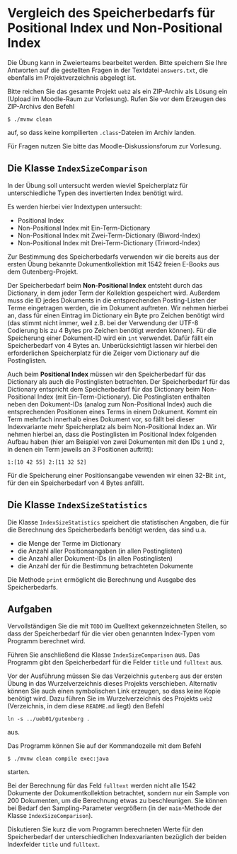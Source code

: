# Vergleich des Speicherbedarfs für Positional Index und Non-Positional Index 

Die Übung kann in Zweierteams bearbeitet werden. Bitte speichern Sie
Ihre Antworten auf die gestellten Fragen in der Textdatei
`answers.txt`, die ebenfalls im Projektverzeichnis abgelegt ist.

Bitte reichen Sie das gesamte Projekt `ueb2` als ein ZIP-Archiv als
Lösung ein (Upload im Moodle-Raum zur Vorlesung). Rufen Sie vor 
dem Erzeugen des ZIP-Archivs den Befehl
```
$ ./mvnw clean
```
auf, so dass keine kompilierten `.class`-Dateien im Archiv landen.

Für Fragen nutzen Sie bitte das Moodle-Diskussionsforum zur Vorlesung.

## Die Klasse `IndexSizeComparison`

In der Übung soll untersucht werden wieviel Speicherplatz für
unterschiedliche Typen des invertierten Index benötigt wird.

Es werden hierbei vier Indextypen untersucht:

* Positional Index
* Non-Positional Index mit Ein-Term-Dictionary
* Non-Positional Index mit Zwei-Term-Dictionary (Biword-Index)
* Non-Positional Index mit Drei-Term-Dictionary (Triword-Index)

Zur Bestimmung des Speicherbedarfs verwenden wir die bereits aus 
der ersten Übung bekannte Dokumentkollektion mit 1542 freien
E-Books aus dem Gutenberg-Projekt.

Der Speicherbedarf beim **Non-Positional Index** entsteht durch 
das Dictionary, in dem jeder Term der Kollektion gespeichert wird.
Außerdem muss die ID jedes Dokuments in die entsprechenden
Posting-Listen der Terme eingetragen werden, die im Dokument
auftreten. Wir nehmen hierbei an, dass für einen Eintrag im 
Dictionary ein Byte pro Zeichen benötigt wird (das stimmt nicht
immer, weil z.B. bei der Verwendung der UTF-8 Codierung bis zu 
4 Bytes pro Zeichen benötigt werden können). Für die Speicherung 
einer Dokument-ID wird ein `int` verwendet. Dafür fällt ein
Speicherbedarf von 4 Bytes an. Unberücksichtigt lassen wir hierbei
den erforderlichen Speicherplatz für die Zeiger vom Dictionary 
auf die Postinglisten.

Auch beim **Positional Index** müssen wir den Speicherbedarf
für das Dictionary als auch die Postinglisten betrachten. Der 
Speicherbedarf für das Dictionary entspricht dem Speicherbedarf
für das Dictionary beim Non-Positional Index (mit Ein-Term-Dictionary).
Die Postinglisten enthalten neben den Dokument-IDs (analog zum
Non-Positional Index) auch die entsprechenden Positionen eines
Terms in einem Dokument. Kommt ein Term mehrfach innerhalb eines
Dokument vor, so fällt bei dieser Indexvariante mehr Speicherplatz
als beim Non-Positional Index an. Wir nehmen hierbei an, dass
die Postinglisten im Positional Index folgenden Aufbau haben
(hier am Beispiel von zwei Dokumenten mit den IDs `1` und `2`, 
in denen ein Term jeweils an 3 Positionen auftritt):
```
1:[10 42 55] 2:[11 32 52] 
``` 
Für die Speicherung einer Positionsangabe vewenden wir einen 32-Bit
`int`, für den ein Speicherbedarf von 4 Bytes anfällt.

## Die Klasse `IndexSizeStatistics`  

Die Klasse `IndexSizeStatistics` speichert die statistischen Angaben,
die für die Berechnung des Speicherbedarfs benötigt werden, das sind
u.a.
* die Menge der Terme im Dictionary
* die Anzahl aller Positionsangaben (in allen Postinglisten)
* die Anzahl aller Dokument-IDs (in allen Postinglisten) 
* die Anzahl der für die Bestimmung betrachteten Dokumente

Die Methode `print` ermöglicht die Berechnung und Ausgabe des
Speicherbedarfs.

## Aufgaben

Vervollständigen Sie die mit `TODO` im Quelltext gekennzeichneten Stellen, so
dass der Speicherbedarf für die vier oben genannten Index-Typen vom
Programm berechnet wird.

Führen Sie anschließend die Klasse `IndexSizeComparison` aus. Das Programm
gibt den Speicherbedarf für die Felder `title` und `fulltext` aus.

Vor der Ausführung müssen Sie das Verzeichnis `gutenberg` aus der ersten
Übung in das Wurzelverzeichnis dieses Projekts verschieben. Alternativ
können Sie auch einen symbolischen Link erzeugen, so dass keine Kopie
benötigt wird. Dazu führen Sie im Wurzelverzeichnis des Projekts `ueb2`
(Verzeichnis, in dem diese `README.md` liegt) den Befehl
```
ln -s ../ueb01/gutenberg .
```
aus.

Das Programm können Sie auf der Kommandozeile mit dem Befehl
```
$ ./mvnw clean compile exec:java
```
starten.

Bei der Berechnung für das Feld `fulltext` werden nicht alle 1542 Dokumente
der Dokumentkollektion betrachtet, sondern nur ein Sample von 200 Dokumenten,
um die Berechnung etwas zu beschleunigen. Sie können bei Bedarf den 
Sampling-Parameter vergrößern (in der `main`-Methode der Klasse 
`IndexSizeComparison`).

Diskutieren Sie kurz die vom Programm berechneten Werte für den Speicherbedarf
der unterschiedlichen Indexvarianten bezüglich der beiden Indexfelder `title`
und `fulltext`.
